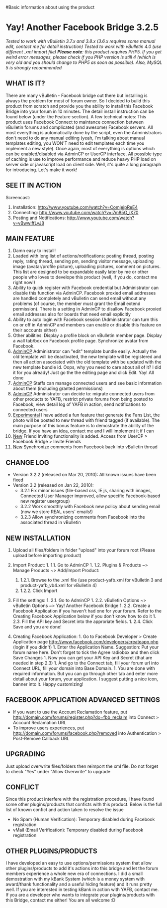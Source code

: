 #Basic information about using the product

# Yay! Another Facebook Bridge 3.2.5 #
_Tested to work with vBulletin 3.7.x and 3.8.x (3.6.x requires some manual edit, contact me for detail instruction)
Tested to work with vBulletin 4.0 (use different .xml import file)
**Please note**: this product requires PHP5. If you get weird error messages, please check if you PHP version is still 4 (which is very old and you should change to PHP5 as soon as possible). Also, MySQL 5 is strongly recommended_

## WHAT IS IT? ##
There are many vBulletin - Facebook bridge out there but installing is always the problem for most of forum owner. So I decided to build this product from scratch and provide you the ability to install this Facebook Bridge into your forum in 10 minutes. The detail install instruction can be found below (under the Feature section). A few technical notes: This product uses Facebook Connect to maintance connection between vBulletin forums and complicated (and awesome) Facebook servers. All most everything is automatically done by the script, even the Administrators don't need to do any manual editing (yeah, I'm talking about manual templates editing, you WON'T need to edit templates each time you implement a new style). Once again, most of everything is options which can be enabled/disabled via AdminCP or UserCP interface. All possible type of caching is use to improve performance and reduce heavy PHP load on server side or javascript load on client side. Well, it's quite a long paragraph for introducing. Let's make it work!

## SEE IT IN ACTION ##
Screencast:
  1. Installation: http://www.youtube.com/watch?v=ComjeipReE4
  1. Connecting: http://www.youtube.com/watch?v=i7m85O_iX70
  1. Posting and Notifications: http://www.youtube.com/watch?v=vBwwiffLvJ8

## MAIN FEATURE ##
  1. Damn easy to install!
  1. Loaded with long list of actions/notifications: posting thread, posting reply, rating thread, sending pm, sending visitor message, uploading image (avatar/profile picture), uploading pictures, comment on pictures. This list are designed to be expandable easily later by me or other people who loves to develope this product (well, if you do, contact me right now!)
  1. Ability to quick register with Facebook credential but Administrator can disable this function via AdminCP. Facebook proxied email addresses are handled completely and vBulletin can send email without any problems (of course, the member must grant the Email extend permission). There is a setting in AdminCP to disallow Facebook proxied email addresses also for boards that need email explicitly
  1. Ability to auto login with Facebook session (Administrator can turn this on or off in AdminCP and members can enable or disable this feature on their accounts either)
  1. Other abilities: Display a profile block on vBulletin member page. Display a wall tab/box on Facebook profile page. Synchronize avatar from Facebook.
  1. [AdminCP](AdminCP.md) Administrator can "edit" template bundle easily. Actually the old template will be deactivated, the new template will be registered and then all action associated with the old template with be updated with the new template bundle id. Oops, why you need to care about all of it? I did it for you already! Just go the the editing page and click Edit. Yay! All done
  1. [AdminCP](AdminCP.md) Staffs can manage connected users and see basic information about them (including granted permissions)
  1. [AdminCP](AdminCP.md) Administrator can decide to: migrate connected users from other products to YAFB, restrict private forums from being posted to Facebook, view detail log of YAFB in action, send notifications to connected users
  1. [Experimental](Experimental.md) I have added a fun feature that generate the Fans List, the photo will be posted to new thread with friend tagged (if available). The main purpose of this bonus feature is to demostrate the ability of the bridge. If you have an idea, contact me and I will implement it if I can
  1. [New](New.md) Friend Inviting functionality is added. Access from UserCP > Facebook Bridge > Invite Friends
  1. [New](New.md) Synchronize comments from Facebook back into vBulletin thread

## CHANGE LOG ##
  * Version 3.2.2 (released on Mar 20, 2010): All known issues have been fixed
  * Version 3.2 (released on Jan 22, 2010):
    * 3.2.1 Fix minor issues (file-based css, IE js, sharing with images, Connected User Manager improved, allow specific Facebook-based new register usergroup)
    * 3.2.2 Work smoothly with Facebook new policy about sending email (now we store REAL users' emails!)
    * 3.2.3 Allow synchronizing comments from Facebook into the associated thread in vBulletin

## NEW INSTALLATION ##
  1. Upload all files/folders in folder "upload" into your forum root (Please upload before importing product)
  1. Import Product:
    1. 1.1. Go to AdminCP
    1. 1.2. Plugins & Products ~> Manage Products ~> Add/Import Product:
      1. 1.2.1. Browse to the .xml file (use product-yafb.xml for vBulletin 3 and product-yafb\_vb4.xml for vBulletin 4)
      1. 1.2.2. Click Import

  1. Fill the settings:
    1. 2.1. Go to AdminCP
    1. 2.2. vBulletin Options ~> vBulletin Options ~> Yay! Another Facebook Bridge
    1. 2.2. Create a Facebook Application if you haven't had one for your forum. Refer to the Creating Facebook Application below if you don't know how to do it
    1. 2.3. Fill the API key and Secret into the approriate fields.
    1. 2.4. Click Save and you are done!

  1. Creating Facebook Application:
    1. Go to Facebook Developer > Create Application page http://www.facebook.com/developers/createapp.php (login if you didn't)
    1. Enter the Application Name. Suggestion: Put your forum name here. Don't forget to tick the Agree radiobox and then click Save Changes
    1. Now you can get your API Key and Secret (that are needed in step 2.3)
    1. And go to the Connect tab, fill your forum url into Connect URL, fill your domain into Base Domain.
    1. You are done with required information. But you can go through other tab and enter more detail about your forum, your application. I suggest putting a nice icon, banner into it. Happy customizing!

## FACEBOOK APPLICATION ADVANCED SETTINGS ##
  * If you want to use the Account Reclamation feature, put http://domain.com/forums/register.php?do=fbb_reclaim into Connect > Account Reclamation URL
  * To improve users experiences, put http://domain.com/forums/facebook.php?removed into Authentication > Post-Remove Callback URL

## UPGRADING ##
Just upload overwrite files/folders then reimport the xml file. Do not forget to check "Yes" under "Allow Overwrite" to upgrade

## CONFLICT ##
Since this product interfere with the registration procedure, I have found some other plugins/products that conficts with this product. Below is the full list of known confict and action taken to resolve the issue
  * No Spam (Human Verification): Temporary disabled during Facebook registration
  * vMail (Email Verification): Temporary disabled during Facebook registration

## OTHER PLUGINS/PRODUCTS ##
I have developed an easy to use options/permissions system that allow other plugins/products to add it's actions into this bridge and let the forum members experience a whole new era of connections. I did a small demostration with my kBank System (which is a money system with award/thank functionality and a useful hiding feature) and it runs pretty well. If you are interested in testing kBank in action with YAFB, contact me. If you are a developer who wants to integrate your plugins/products with this Bridge, contact me either! You are all welcome :D
